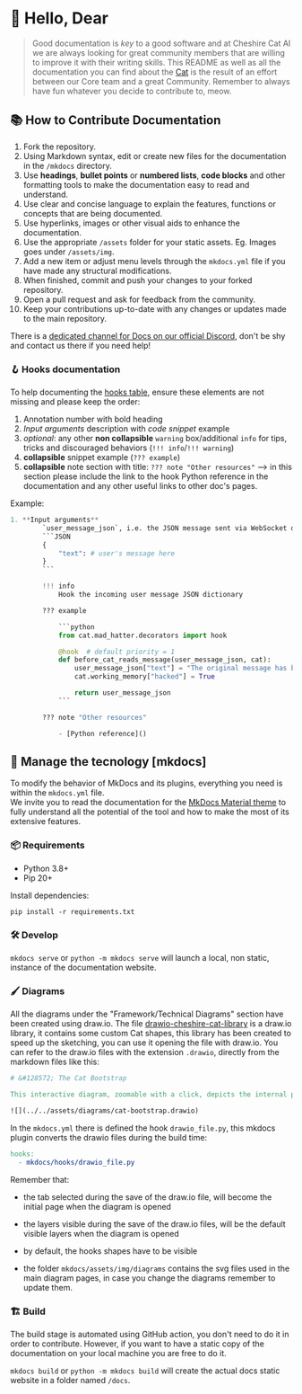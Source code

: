 # &#128075; Hello, Dear

> Good documentation is *key* to a good software and at Cheshire Cat AI we are always looking for great community members that are willing to improve it with their writing skills. This README as well as all the documentation you can find about the [Cat](https://cheshire-cat-ai.github.io/docs/) is the result of an effort between our Core team and a great Community. Remember to always have fun whatever you decide to contribute to, meow.

## 📚 How to Contribute Documentation

1. Fork the repository.
2. Using Markdown syntax, edit or create new files for the documentation in the `/mkdocs` directory.
3. Use **headings**, **bullet points** or **numbered lists**, **code blocks** and other formatting tools to make the documentation easy to read and understand.
4. Use clear and concise language to explain the features, functions or concepts that are being documented.
5. Use hyperlinks, images or other visual aids to enhance the documentation.
6. Use the appropriate `/assets` folder for your static assets. Eg. Images goes under `/assets/img`.
7. Add a new item or adjust menu levels through the `mkdocs.yml` file if you have made any structural modifications.
8. When finished, commit and push your changes to your forked repository.
9. Open a pull request and ask for feedback from the community.
10. Keep your contributions up-to-date with any changes or updates made to the main repository.

There is a [dedicated channel for Docs on our official Discord](https://discord.com/channels/1092359754917089350/1092360068269359206), don't be shy and contact us there if you need help!

### &#129693; Hooks documentation

To help documenting the [hooks table](./mkdocs/technical/plugins/hooks.md#available-hooks), ensure these elements are not missing and please keep the order:

1. Annotation number with bold heading
2. *Input arguments* description with *code snippet* example
3. *optional*: any other **non collapsible** `warning` box/additional `info` for tips, tricks and discouraged behaviors (`!!! info`/`!!! warning`)
4. **collapsible** snippet example (`??? example`)
5. **collapsible** note section with title: `??? note "Other resources"` --> in this section please include the link to the hook Python reference in the documentation and any other useful links to other doc's pages.

Example:

```python
1. **Input arguments**
        `user_message_json`, i.e. the JSON message sent via WebSocket done like this:
        ```JSON
        {
            "text": # user's message here
        }
        ```

        !!! info
            Hook the incoming user message JSON dictionary

        ??? example

            ```python
            from cat.mad_hatter.decorators import hook

            @hook  # default priority = 1
            def before_cat_reads_message(user_message_json, cat):
                user_message_json["text"] = "The original message has been replaced"
                cat.working_memory["hacked"] = True

                return user_message_json
            ```

        ??? note "Other resources"

            - [Python reference]()
```

## 🤹 Manage the tecnology [mkdocs]

To modify the behavior of MkDocs and its plugins, everything you need is within the `mkdocs.yml` file.  
We invite you to read the documentation for the [MkDocs Material theme](https://squidfunk.github.io/mkdocs-material/reference/) to fully understand all the potential of the tool and how to make the most of its extensive features.

### 📦 Requirements

- Python 3.8+
- Pip 20+

Install dependencies:

`pip install -r requirements.txt`

### 🛠️ Develop

`mkdocs serve` or `python -m mkdocs serve` will launch a local, non static, instance of the documentation website.

### 🖌️ Diagrams

All the diagrams under the "Framework/Technical Diagrams" section have been created using draw.io.
The file [drawio-cheshire-cat-library](drawio-cheshire-cat-library.xml) is a draw.io library, it contains some custom Cat shapes, this library has been created to speed up the sketching, you can use it opening the file with draw.io.
You can refer to the draw.io files with the extension `.drawio`, directly from the markdown files like this:

```mk
# &#128572; The Cat Bootstrap

This interactive diagram, zoomable with a click, depicts the internal process involved during bootstrap of the Cat:

![](../../assets/diagrams/cat-bootstrap.drawio)
```

In the `mkdocs.yml` there is defined the hook `drawio_file.py`, this mkdocs plugin converts the drawio files during the build time:

```mk
hooks:
  - mkdocs/hooks/drawio_file.py
```
  
Remember that:

- the tab selected during the save of the draw.io file, will become the initial page when the diagram is opened

- the layers visible during the save of the draw.io files, will be the default visible layers when the diagram is opened
  
- by default, the hooks shapes have to be visible
  
- the folder `mkdocs/assets/img/diagrams` contains the svg files used in the main diagram pages, in case you change the diagrams remember to update them.

### 🏗️ Build

The build stage is automated using GitHub action, you don't need to do it in order to contribute. However, if you want to have a static copy of the documentation on your local machine you are free to do it.  

`mkdocs build` or `python -m mkdocs build` will create the actual docs static website in a folder named `/docs`.
